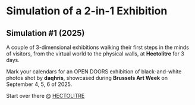 # Simulation of a 2-in-1 Exhibition 

## Simulation #1 (2025)   

A couple of 3-dimensional exhibitions walking their first steps in the minds of visitors, from the virtual world to the physical walls, at __Hectolitre__ for 3 days.  

Mark your calendars for an OPEN DOORS exhibition of black-and-white photos shot by __daqhris__, showcased during __Brussels Art Week__ on September 4, 5, 6 of 2025. 

Start over there @ [HECTOLITRE](https://exhibition.awalkaday.art/hectolitre)
